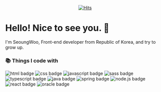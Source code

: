 <div align=center>

[![Hits](https://hits.seeyoufarm.com/api/count/incr/badge.svg?url=https%3A%2F%2Fgithub.com%2Fberenickt&count_bg=%234BA00A&title_bg=%23555555&icon=github.svg&icon_color=%23E7E7E7&title=hits&edge_flat=false)](https://hits.seeyoufarm.com)

</div>

# Hello! Nice to see you. 👋

I'm SeoungWoo, Front-end developer from Republic of Korea, and try to grow up.

### 📚 Things I code with

![html badge](https://img.shields.io/badge/HTML-E34F26?style=style-square&logo=HTML5&logoColor=white)
![css badge](https://img.shields.io/badge/CSS-1572B6?style=style-square&logo=CSS3&logoColor=white)
![javascript badge](https://img.shields.io/badge/JavaScript-F7DF1E?style=style-square&logo=JavaScript&logoColor=black)
![sass badge](https://img.shields.io/badge/sass-CC6699?style=style-square&logo=Sass&logoColor=white)
![typescript badge](https://img.shields.io/badge/typescript-007ACC?style=style-square&logo=TypeScript&logoColor=white)
![java badge](https://img.shields.io/badge/Java-007396?style=style-square&logo=Java&logoColor=white)
![spring badge](https://img.shields.io/badge/Spring-6DB33F?style=style-square&logo=Spring&logoColor=white)
![node.js badge](https://img.shields.io/badge/Node.js-339933?style=style-square&logo=Node.js&logoColor=white)
![react badge](https://img.shields.io/badge/react-61DAFB?style=style-square&logo=React&logoColor=black)
![oracle badge](https://img.shields.io/badge/oracle-F80000?style=style-square&logo=Oracle&logoColor=black)

</div>
